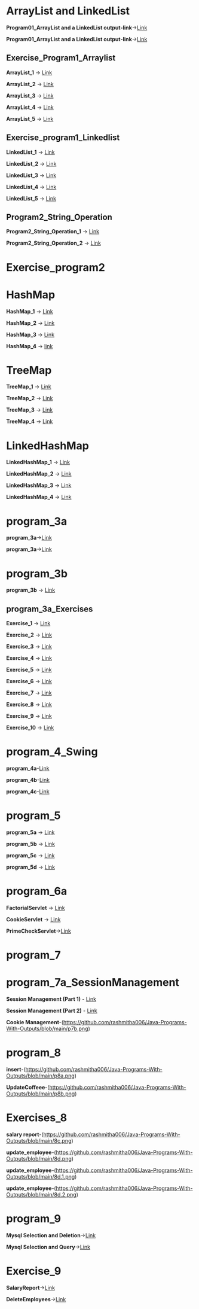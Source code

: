 # ArrayList and LinkedList
**Program01_ArrayList and a LinkedList output-link**->[Link](https://github.com/rashmitha006/Java-Programs-With-Outputs/blob/main/1_ArrayList%20and%20LinkedList/program1.png)

**Program01_ArrayList and a LinkedList output-link**->[Link](https://github.com/rashmitha006/Java-Programs-With-Outputs/blob/main/1_ArrayList%20and%20LinkedList/program11.png)



## Exercise_Program1_Arraylist

**ArrayList_1** -> [Link](https://github.com/rashmitha006/Java-Programs-With-Outputs/blob/main/1_ArrayList_Exercises/1ba.png)

**ArrayList_2** -> [Link](https://github.com/rashmitha006/Java-Programs-With-Outputs/blob/main/1_ArrayList_Exercises/1bb.png)

**ArrayList_3** -> [Link](https://github.com/rashmitha006/Java-Programs-With-Outputs/blob/main/1_ArrayList_Exercises/1b.c.png)

**ArrayList_4** -> [Link](https://github.com/rashmitha006/Java-Programs-With-Outputs/blob/main/1_ArrayList_Exercises/1b.d.png)

**ArrayList_5** -> [Link](https://github.com/rashmitha006/Java-Programs-With-Outputs/blob/main/1_ArrayList_Exercises/1b.e.png)

## Exercise_program1_Linkedlist

**LinkedList_1** -> [Link](https://github.com/rashmitha006/Java-Programs-With-Outputs/blob/main/1_Linked%20List_Exercises/1c.a.png)

**LinkedList_2** -> [Link](https://github.com/rashmitha006/Java-Programs-With-Outputs/blob/main/1_Linked%20List_Exercises/1c.b.png)

**LinkedList_3** -> [Link](https://github.com/rashmitha006/Java-Programs-With-Outputs/blob/main/1_Linked%20List_Exercises/1c.c.png)

**LinkedList_4** -> [Link](https://github.com/rashmitha006/Java-Programs-With-Outputs/blob/main/1_Linked%20List_Exercises/1c.d.png)

**LinkedList_5** -> [Link](https://github.com/rashmitha006/Java-Programs-With-Outputs/blob/main/1_Linked%20List_Exercises/1c.e.png)

## Program2_String_Operation

**Program2_String_Operation_1** -> [Link](https://github.com/rashmitha006/Java-Programs-With-Outputs/blob/main/2_HashSet,%20TreeSet%20and%20LinkedHashSet/p2.png)

**Program2_String_Operation_2** -> [Link](https://github.com/rashmitha006/Java-Programs-With-Outputs/blob/main/2_HashSet,%20TreeSet%20and%20LinkedHashSet/p2.1.png)

# Exercise_program2
# HashMap
**HashMap_1** -> [Link](https://github.com/rashmitha006/Java-Programs-With-Outputs/blob/main/2_HashMap_Exercises/Hash1.png)

**HashMap_2** -> [Link](https://github.com/rashmitha006/Java-Programs-With-Outputs/blob/main/2_HashMap_Exercises/Hash2.png)

**HashMap_3** -> [Link](https://github.com/rashmitha006/Java-Programs-With-Outputs/blob/main/2_HashMap_Exercises/Hash3.png)

**HashMap_4** -> [link](https://github.com/rashmitha006/Java-Programs-With-Outputs/blob/main/2_HashMap_Exercises/Hash4.png)

# TreeMap
**TreeMap_1** -> [Link](https://github.com/rashmitha006/Java-Programs-With-Outputs/blob/main/2_TreeMap_Exercises/Tree1.png)

**TreeMap_2** -> [Link](https://github.com/rashmitha006/Java-Programs-With-Outputs/blob/main/2_TreeMap_Exercises/Tree2.png)

**TreeMap_3** -> [Link](https://github.com/rashmitha006/Java-Programs-With-Outputs/blob/main/2_TreeMap_Exercises/Tree3.png)

**TreeMap_4** -> [Link](https://github.com/rashmitha006/Java-Programs-With-Outputs/blob/main/2_TreeMap_Exercises/Tree4.png)


# LinkedHashMap
**LinkedHashMap_1** -> [Link](https://github.com/rashmitha006/Java-Programs-With-Outputs/blob/main/2_LinkedHashMap_Exercises/LH1.png)

**LinkedHashMap_2** -> [Link](https://github.com/rashmitha006/Java-Programs-With-Outputs/blob/main/2_LinkedHashMap_Exercises/LH2.png)

**LinkedHashMap_3** -> [Link](https://github.com/rashmitha006/Java-Programs-With-Outputs/blob/main/2_LinkedHashMap_Exercises/LH3.png)

**LinkedHashMap_4** -> [Link](https://github.com/rashmitha006/Java-Programs-With-Outputs/blob/main/2_LinkedHashMap_Exercises/LH4.png)



# program_3a
**program_3a**->[Link](https://github.com/rashmitha006/Java-Programs-With-Outputs/blob/main/3a_stringOperation_stringHandling/p3.png)

**program_3a**->[Link](https://github.com/rashmitha006/Java-Programs-With-Outputs/blob/main/3a_stringOperation_stringHandling/p3.1.png)


# program_3b

**program_3b** -> [Link](https://github.com/rashmitha006/Java-Programs-With-Outputs/blob/main/3b_StringBuffer%20and%20StringBuilder/p3b.png)

## program_3a_Exercises

**Exercise_1** -> [Link](https://github.com/rashmitha006/Java-Programs-With-Outputs/blob/main/3a_String%20operation_Exercises./Ex3.1.png)

**Exercise_2** -> [Link](https://github.com/rashmitha006/Java-Programs-With-Outputs/blob/main/3a_String%20operation_Exercises./Ex3.2.png)

**Exercise_3** -> [Link](https://github.com/rashmitha006/Java-Programs-With-Outputs/blob/main/3a_String%20operation_Exercises./Ex3.3.png)

**Exercise_4** -> [Link](https://github.com/rashmitha006/Java-Programs-With-Outputs/blob/main/3a_String%20operation_Exercises./Ex3.4.png)

**Exercise_5** -> [Link](https://github.com/rashmitha006/Java-Programs-With-Outputs/blob/main/3a_String%20operation_Exercises./Ex3.5.png)

**Exercise_6** -> [Link](https://github.com/rashmitha006/Java-Programs-With-Outputs/blob/main/3a_String%20operation_Exercises./Ex3.6.png)

**Exercise_7** -> [Link](https://github.com/rashmitha006/Java-Programs-With-Outputs/blob/main/3a_String%20operation_Exercises./Ex3.7.png)

**Exercise_8** -> [Link](https://github.com/rashmitha006/Java-Programs-With-Outputs/blob/main/3a_String%20operation_Exercises./Ex3.8.png)

**Exercise_9** -> [Link](https://github.com/rashmitha006/Java-Programs-With-Outputs/blob/main/3a_String%20operation_Exercises./Ex3.9.png)

**Exercise_10** -> [Link](https://github.com/rashmitha006/Java-Programs-With-Outputs/blob/main/3a_String%20operation_Exercises./Ex3.10.png)


# program_4_Swing

**program_4a**-[Link](https://github.com/rashmitha006/Java-Programs-With-Outputs/blob/main/4_Swing/p4.png)

**program_4b**-[Link](https://github.com/rashmitha006/Java-Programs-With-Outputs/blob/main/4_Swing/p4.b.png)

**program_4c**-[Link](https://github.com/rashmitha006/Java-Programs-With-Outputs/blob/main/4_Swing/Ex4.1.png)

# program_5

**program_5a** → [Link](https://github.com/rashmitha006/Java-Programs-With-Outputs/blob/main/5_Swing%20program/p5a.png)  

**program_5b** → [Link](https://github.com/rashmitha006/Java-Programs-With-Outputs/blob/main/5_Swing%20program/p5b.png)  

**program_5c** → [Link](https://github.com/rashmitha006/Java-Programs-With-Outputs/blob/main/5_Swing%20program/p5c.png)

**program_5d** → [Link](https://github.com/rashmitha006/Java-Programs-With-Outputs/blob/main/5_Swing%20program/p5d.png)

# program_6a

**FactorialServlet** → [Link](https://github.com/rashmitha006/Java-Programs-With-Outputs/blob/main/6_servlet%20program/p6.jpg)

**CookieServlet** → [Link](https://github.com/rashmitha006/Java-Programs-With-Outputs/blob/main/6b_CookieServlet/p6b.png)

**PrimeCheckServlet**->[Link](https://github.com/rashmitha006/Java-Programs-With-Outputs/blob/main/6c_PrimeCheckServlet/p6c.png)
# program_7
# program_7a_SessionManagement

**Session Management (Part 1)** - [Link](https://github.com/rashmitha006/Java-Programs-With-Outputs/blob/main/7a_Session_%20Management/p7.png)

**Session Management (Part 2)** - [Link](https://github.com/rashmitha006/Java-Programs-With-Outputs/blob/main/7a_Session_%20Management/p7.1.png)

**Cookie Management**-(https://github.com/rashmitha006/Java-Programs-With-Outputs/blob/main/p7b.png)

# program_8
**insert**-(https://github.com/rashmitha006/Java-Programs-With-Outputs/blob/main/p8a.png)

**UpdateCoffeee**-(https://github.com/rashmitha006/Java-Programs-With-Outputs/blob/main/p8b.png)

# Exercises_8
**salary report**-(https://github.com/rashmitha006/Java-Programs-With-Outputs/blob/main/8c.png)

**update_employee**-(https://github.com/rashmitha006/Java-Programs-With-Outputs/blob/main/8d.png)

**update_employee**-(https://github.com/rashmitha006/Java-Programs-With-Outputs/blob/main/8d.1.png)

**update_employee**-(https://github.com/rashmitha006/Java-Programs-With-Outputs/blob/main/8d.2.png)

# program_9

**Mysql Selection and Deletion**->[Link](https://github.com/rashmitha006/Java-Programs-With-Outputs/blob/main/9_JDBCEmployee/9a.png)

**Mysql Selection and Query**->[Link](https://github.com/rashmitha006/Java-Programs-With-Outputs/blob/main/9_JDBCEmployee/9b.png)

# Exercise_9

**SalaryReport**->[Link](https://github.com/rashmitha006/Java-Programs-With-Outputs/blob/main/9_JDBCEmployee/p9c.png)

**DeleteEmployees**->[Link](https://github.com/rashmitha006/Java-Programs-With-Outputs/blob/main/9_JDBCEmployee/p9d.png)

